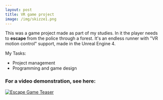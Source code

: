 ```yaml
---
layout: post
title: VR game project
image: /img/skizze1.png
---
```


This was a game project made as part of my studies. In it the player needs to **escape** from the police through a forest. It's an endless runner with "VR motion control" support, made in the Unreal Engine 4.

My Tasks:
* Project management
* Programming and game design

### For a video demonstration, see here:
[![Escape Game Teaser](http://i.imgur.com/7s99quF.png)](https://vimeo.com/209393676 "Escape Game Teaser - Click to Watch!")
